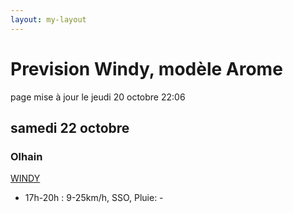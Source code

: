 ```yaml
---
layout: my-layout
---
```



# Prevision Windy, modèle Arome
page mise à jour le jeudi 20 octobre 22:06



## samedi 22 octobre

### Olhain

 [WINDY](https://windy.com/50.434/2.586?50.031,2.587,8,m:e3eagft)

- 17h-20h : 9-25km/h, SSO, Pluie: -



